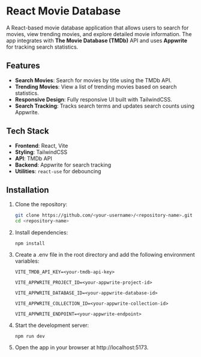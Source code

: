 # React Movie Database

A React-based movie database application that allows users to search for movies, view trending movies, and explore detailed movie information. The app integrates with **The Movie Database (TMDb)** API and uses **Appwrite** for tracking search statistics.

## Features

- **Search Movies**: Search for movies by title using the TMDb API.
- **Trending Movies**: View a list of trending movies based on search statistics.
- **Responsive Design**: Fully responsive UI built with TailwindCSS.
- **Search Tracking**: Tracks search terms and updates search counts using Appwrite.

## Tech Stack

- **Frontend**: React, Vite
- **Styling**: TailwindCSS
- **API**: TMDb API
- **Backend**: Appwrite for search tracking
- **Utilities**: `react-use` for debouncing

## Installation

1. Clone the repository:
   ```bash
   git clone https://github.com/<your-username>/<repository-name>.git
   cd <repository-name>

2. Install dependencies:

    `npm install`

3. Create a .env file in the root directory and add the following environment variables:

    `VITE_TMDB_API_KEY=<your-tmdb-api-key>`

    `VITE_APPWRITE_PROJECT_ID=<your-appwrite-project-id>`

    `VITE_APPWRITE_DATABASE_ID=<your-appwrite-database-id>`

    `VITE_APPWRITE_COLLECTION_ID=<your-appwrite-collection-id>`

    `VITE_APPWRITE_ENDPOINT=<your-appwrite-endpoint>`

4. Start the development server:

    `npm run dev`

5. Open the app in your browser at http://localhost:5173.